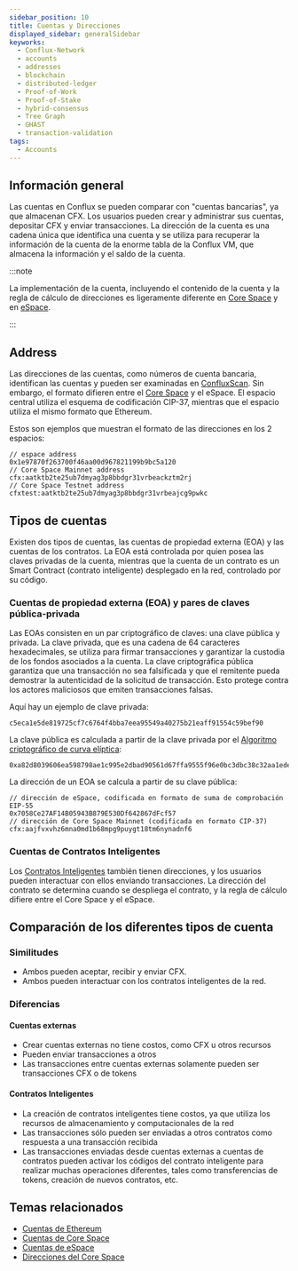 ```yaml
---
sidebar_position: 10
title: Cuentas y Direcciones
displayed_sidebar: generalSidebar
keyworks:
  - Conflux-Network
  - accounts
  - addresses
  - blockchain
  - distributed-ledger
  - Proof-of-Work
  - Proof-of-Stake
  - hybrid-consensus
  - Tree Graph
  - GHAST
  - transaction-validation
tags:
  - Accounts
---
```


## Información general

Las cuentas en Conflux se pueden comparar con "cuentas bancarias", ya que almacenan CFX. Los usuarios pueden crear y administrar sus cuentas, depositar CFX y enviar transacciones. La dirección de la cuenta es una cadena única que identifica una cuenta y se utiliza para recuperar la información de la cuenta de la enorme tabla de la Conflux VM, que almacena la información y el saldo de la cuenta.

:::note

La implementación de la cuenta, incluyendo el contenido de la cuenta y la regla de cálculo de direcciones es ligeramente diferente en [Core Space](../../core/core-space-basics/accounts.md) y en [eSpace](../../espace/build/accounts.md).

:::

## Address

Las direcciones de las cuentas, como números de cuenta bancaria, identifican las cuentas y pueden ser examinadas en [ConfluxScan](https://confluxscan.io). Sin embargo, el formato difieren entre el [Core Space](../../core/core-space-basics/addresses.md) y el eSpace. El espacio central utiliza el esquema de codificación CIP-37, mientras que el espacio utiliza el mismo formato que Ethereum.

Estos son ejemplos que muestran el formato de las direcciones en los 2 espacios:

``` 
// espace address
0x1e97870f263700f46aa00d967821199b9bc5a120
// Core Space Mainnet address
cfx:aatktb2te25ub7dmyag3p8bbdgr31vrbeackztm2rj
// Core Space Testnet address
cfxtest:aatktb2te25ub7dmyag3p8bbdgr31vrbeajcg9pwkc
```

## Tipos de cuentas

Existen dos tipos de cuentas, las cuentas de propiedad externa (EOA) y las cuentas de los contratos. La EOA está controlada por quien posea las claves privadas de la cuenta, mientras que la cuenta de un contrato es un Smart Contract (contrato inteligente) desplegado en la red, controlado por su código.

### Cuentas de propiedad externa (EOA) y pares de claves pública-privada

Las EOAs consisten en un par criptográfico de claves: una clave pública y privada. La clave privada, que es una cadena de 64 caracteres hexadecimales, se utiliza para firmar transacciones y garantizar la custodia de los fondos asociados a la cuenta. La clave criptográfica pública garantiza que una transacción no sea falsificada y que el remitente pueda demostrar la autenticidad de la solicitud de transacción. Esto protege contra los actores maliciosos que emiten transacciones falsas.

Aquí hay un ejemplo de clave privada:

```
c5eca1e5de819725cf7c6764f4bba7eea95549a40275b21eaff91554c59bef90
```

La clave pública es calculada a partir de la clave privada por el [Algoritmo criptográfico de curva elíptica](https://en.wikipedia.org/wiki/Elliptic_Curve_Digital_Signature_Algorithm):

```
0xa82d8039606ea598798ae1c995e2dbad90561d67ffa9555f96e0bc3dbc38c32aa1ede8ab17a137b8515b94b158b49a746c77abc432c2677cb0a6d3240be98872
```

La dirección de un EOA se calcula a partir de su clave pública:

```
// dirección de eSpace, codificada en formato de suma de comprobación EIP-55
0x7058Ce27AF14B05943B879E530Df642867dFcf57
// dirección de Core Space Mainnet (codificada en formato CIP-37)
cfx:aajfvxvhz6mna0md1b68mpg9puygt18tm6nynadnf6
```

### Cuentas de Contratos Inteligentes

Los [Contratos Inteligentes](./contracts.md) también tienen direcciones, y los usuarios pueden interactuar con ellos enviando transacciones. La dirección del contrato se determina cuando se despliega el contrato, y la regla de cálculo difiere entre el Core Space y el eSpace.

## Comparación de los diferentes tipos de cuenta

### Similitudes

- Ambos pueden aceptar, recibir y enviar CFX.
- Ambos pueden interactuar con los contratos inteligentes de la red.

### Diferencias

#### Cuentas externas

- Crear cuentas externas no tiene costos, como CFX u otros recursos
- Pueden enviar transacciones a otros
- Las transacciones entre cuentas externas solamente pueden ser transacciones CFX o de tokens

#### Contratos Inteligentes

- La creación de contratos inteligentes tiene costos, ya que utiliza los recursos de almacenamiento y computacionales de la red
- Las transacciones sólo pueden ser enviadas a otros contratos como respuesta a una transacción recibida
- Las transacciones enviadas desde cuentas externas a cuentas de contratos pueden activar los códigos del contrato inteligente para realizar muchas operaciones diferentes, tales como transferencias de tokens, creación de nuevos contratos, etc.

## Temas relacionados

- [Cuentas de Ethereum](https://ethereum.org/en/developers/docs/accounts/)
- [Cuentas de Core Space](../../core/core-space-basics/accounts.md)
- [Cuentas de eSpace](../../espace/build/accounts.md)
- [Direcciones del Core Space](../../core/core-space-basics/addresses.md)
